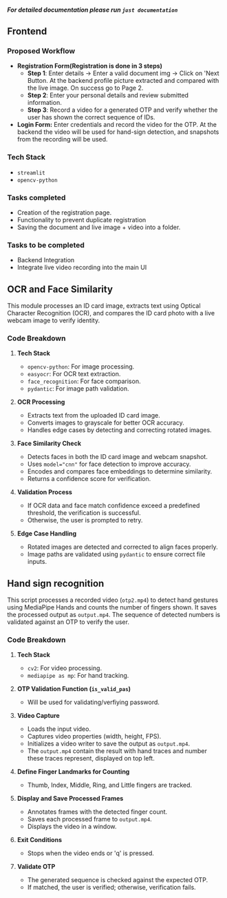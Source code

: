 ##### For detailed documentation please run `just documentation`

## Frontend

### Proposed Workflow
- __Registration Form(Registration is done in 3 steps)__ 
    - __Step 1__: Enter details -> Enter a valid document img -> Click on 'Next Button. At the backend profile picture extracted and compared with the live image. On success go to Page 2.
    - __Step 2__: Enter your personal details and review submitted information.
    - __Step 3__: Record a video for a generated OTP and verify whether the user has shown the correct sequence of IDs.
- __Login Form:__ Enter credentials and record the video for the OTP. At the backend the video will be used for hand-sign detection, and snapshots from the recording will be used. 

### Tech Stack
- `streamlit`
- `opencv-python`

### Tasks completed
- Creation of the registration page.
- Functionality to prevent duplicate registration
- Saving the document and live image + video into a folder.

### Tasks to be completed
- Backend Integration
- Integrate live video recording into the main UI

## OCR and Face Similarity  
This module processes an ID card image, extracts text using Optical Character Recognition (OCR), and compares the ID card photo with a live webcam image to verify identity.

### Code Breakdown

1. **Tech Stack**
   - `opencv-python`: For image processing.
   - `easyocr`: For OCR text extraction.
   - `face_recognition`: For face comparison.
   - `pydantic`: For image path validation.

2. **OCR Processing**
   - Extracts text from the uploaded ID card image.
   - Converts images to grayscale for better OCR accuracy.
   - Handles edge cases by detecting and correcting rotated images.

3. **Face Similarity Check**
   - Detects faces in both the ID card image and webcam snapshot.
   - Uses `model="cnn"` for face detection to improve accuracy.
   - Encodes and compares face embeddings to determine similarity.
   - Returns a confidence score for verification.

4. **Validation Process**
   - If OCR data and face match confidence exceed a predefined threshold, the verification is successful.
   - Otherwise, the user is prompted to retry.

5. **Edge Case Handling**
   - Rotated images are detected and corrected to align faces properly.
   - Image paths are validated using `pydantic` to ensure correct file inputs.

## Hand sign recognition
This script processes a recorded video (`otp2.mp4`) to detect hand gestures using MediaPipe Hands and counts the number of fingers shown. It saves the processed output as `output.mp4`. The sequence of detected numbers is validated against an OTP to verify the user.

### Code Breakdown

1. **Tech Stack**
   - `cv2`: For video processing.
   - `mediapipe as mp`: For hand tracking.

2. **OTP Validation Function (`is_valid_pas`)**
    - Will be used for validating/verfiying password.

3. **Video Capture**
   - Loads the input video.
   - Captures video properties (width, height, FPS).
   - Initializes a video writer to save the output as `output.mp4`.
   - The `output.mp4` contain the result with hand traces and number these traces represent, displayed on top left.

4. **Define Finger Landmarks for Counting**
   - Thumb, Index, Middle, Ring, and Little fingers are tracked.

5. **Display and Save Processed Frames**
   - Annotates frames with the detected finger count.
   - Saves each processed frame to `output.mp4`.
   - Displays the video in a window.

6. **Exit Conditions**
   - Stops when the video ends or 'q' is pressed.

7. **Validate OTP**
   - The generated sequence is checked against the expected OTP.
   - If matched, the user is verified; otherwise, verification fails.
